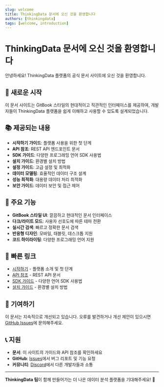 ```yaml
---
slug: welcome
title: ThinkingData 문서에 오신 것을 환영합니다
authors: [thinkingdata]
tags: [welcome, introduction]
---
```


# ThinkingData 문서에 오신 것을 환영합니다

안녕하세요! ThinkingData 플랫폼의 공식 문서 사이트에 오신 것을 환영합니다.

## 🚀 새로운 시작

이 문서 사이트는 GitBook 스타일의 현대적이고 직관적인 인터페이스를 제공하여, 개발자들이 ThinkingData 플랫폼을 쉽게 이해하고 사용할 수 있도록 설계되었습니다.

## 📚 제공되는 내용

- **시작하기 가이드**: 플랫폼 사용을 위한 첫 단계
- **API 참조**: REST API 엔드포인트 문서
- **SDK 가이드**: 다양한 프로그래밍 언어 SDK 사용법
- **설치 가이드**: 환경별 설치 방법
- **설정 가이드**: 고급 설정 및 최적화
- **데이터 모델링**: 효율적인 데이터 구조 설계
- **성능 최적화**: 대용량 데이터 처리 최적화
- **보안 가이드**: 데이터 보안 및 접근 제어

## 🎯 주요 기능

- **GitBook 스타일 UI**: 깔끔하고 현대적인 문서 인터페이스
- **다크/라이트 모드**: 사용자 선호도에 따른 테마 전환
- **실시간 검색**: 빠르고 정확한 문서 검색
- **반응형 디자인**: 모바일, 태블릿, 데스크톱 지원
- **코드 하이라이팅**: 다양한 프로그래밍 언어 지원

## 🔗 빠른 링크

- [시작하기](/docs/intro) - 플랫폼 소개 및 첫 단계
- [API 참조](/docs/api/reference) - REST API 문서
- [SDK 가이드](/docs/api/sdk) - 다양한 언어 SDK 사용법
- [설치 가이드](/docs/guides/installation) - 환경별 설치 방법

## 🤝 기여하기

이 문서는 지속적으로 개선되고 있습니다. 오류를 발견하거나 개선 제안이 있으시면 [GitHub Issues](https://github.com/wo123kr/thinkingdata-docs/issues)에 문의해주세요.

## 📞 지원

- **문서**: 이 사이트의 가이드와 API 참조를 확인하세요
- **GitHub**: [Issues](https://github.com/wo123kr/thinkingdata-docs/issues)에서 버그 리포트 및 기능 요청
- **커뮤니티**: [Discord](https://discord.gg/thinkingdata)에서 다른 개발자들과 소통

---

**ThinkingData 팀**이 함께 만들어가는 더 나은 데이터 분석 플랫폼을 기대해주세요! 🎉 